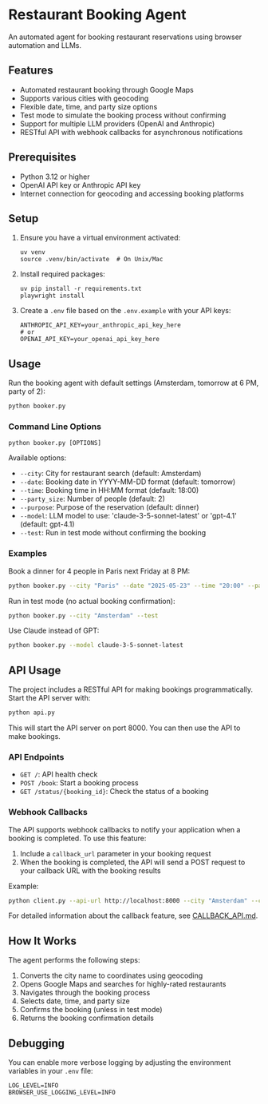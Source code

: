 # Restaurant Booking Agent

An automated agent for booking restaurant reservations using browser automation and LLMs.

## Features

- Automated restaurant booking through Google Maps
- Supports various cities with geocoding
- Flexible date, time, and party size options
- Test mode to simulate the booking process without confirming
- Support for multiple LLM providers (OpenAI and Anthropic)
- RESTful API with webhook callbacks for asynchronous notifications

## Prerequisites

- Python 3.12 or higher
- OpenAI API key or Anthropic API key
- Internet connection for geocoding and accessing booking platforms

## Setup

1. Ensure you have a virtual environment activated:

   ```
   uv venv
   source .venv/bin/activate  # On Unix/Mac
   ```

2. Install required packages:

   ```
   uv pip install -r requirements.txt
   playwright install
   ```

3. Create a `.env` file based on the `.env.example` with your API keys:

   ```
   ANTHROPIC_API_KEY=your_anthropic_api_key_here
   # or
   OPENAI_API_KEY=your_openai_api_key_here
   ```

## Usage

Run the booking agent with default settings (Amsterdam, tomorrow at 6 PM, party of 2):

```bash
python booker.py
```

### Command Line Options

```
python booker.py [OPTIONS]
```

Available options:

- `--city`: City for restaurant search (default: Amsterdam)
- `--date`: Booking date in YYYY-MM-DD format (default: tomorrow)
- `--time`: Booking time in HH:MM format (default: 18:00)
- `--party_size`: Number of people (default: 2)
- `--purpose`: Purpose of the reservation (default: dinner)
- `--model`: LLM model to use: 'claude-3-5-sonnet-latest' or 'gpt-4.1' (default: gpt-4.1)
- `--test`: Run in test mode without confirming the booking

### Examples

Book a dinner for 4 people in Paris next Friday at 8 PM:

```bash
python booker.py --city "Paris" --date "2025-05-23" --time "20:00" --party_size 4
```

Run in test mode (no actual booking confirmation):

```bash
python booker.py --city "Amsterdam" --test
```

Use Claude instead of GPT:

```bash
python booker.py --model claude-3-5-sonnet-latest
```

## API Usage

The project includes a RESTful API for making bookings programmatically. Start the API server with:

```bash
python api.py
```

This will start the API server on port 8000. You can then use the API to make bookings.

### API Endpoints

- `GET /`: API health check
- `POST /book`: Start a booking process
- `GET /status/{booking_id}`: Check the status of a booking

### Webhook Callbacks

The API supports webhook callbacks to notify your application when a booking is completed. To use this feature:

1. Include a `callback_url` parameter in your booking request
2. When the booking is completed, the API will send a POST request to your callback URL with the booking results

Example:

```bash
python client.py --api-url http://localhost:8000 --city "Amsterdam" --callback-url "https://your-server.com/webhook"
```

For detailed information about the callback feature, see [CALLBACK_API.md](CALLBACK_API.md).

## How It Works

The agent performs the following steps:
1. Converts the city name to coordinates using geocoding
2. Opens Google Maps and searches for highly-rated restaurants
3. Navigates through the booking process
4. Selects date, time, and party size
5. Confirms the booking (unless in test mode)
6. Returns the booking confirmation details

## Debugging

You can enable more verbose logging by adjusting the environment variables in your `.env` file:

```
LOG_LEVEL=INFO
BROWSER_USE_LOGGING_LEVEL=INFO
```
